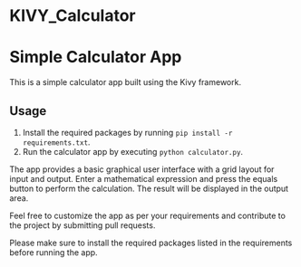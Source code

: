 # KIVY_Calculator
# Simple Calculator App

This is a simple calculator app built using the Kivy framework.

## Usage

1. Install the required packages by running `pip install -r requirements.txt`.
2. Run the calculator app by executing `python calculator.py`.

The app provides a basic graphical user interface with a grid layout for input and output. Enter a mathematical expression and press the equals button to perform the calculation. The result will be displayed in the output area.

Feel free to customize the app as per your requirements and contribute to the project by submitting pull requests.

Please make sure to install the required packages listed in the requirements before running the app.
